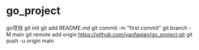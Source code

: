 # go_project
go项目
git init
git add README.md
git commit -m "first commit"
git branch -M main
git remote add origin https://github.com/yaofaqian/go_project.git
git push -u origin main
